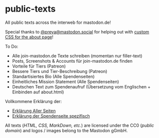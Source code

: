 # public-texts
 All public texts across the interweb for mastodon.de!

Special thanks to [@preya@mastodon.social](https://mastodon.social/@preya) for helping out with [custom CSS for the about page](https://mastodon.de/@preya@mastodon.social/111077139652032018)!


To Do:
- Alle join-mastodon.de Texte schreiben (momentan nur filler-text)
- Posts, Screenshots & Accounts für join-mastodon.de finden
- Vorteile für Tiers (Patreon)
- Bessere Tiers und Tier-Beschreibung (Patreon)
- Standartisiertes Bio (Alle Spendenseiten)
- Einheitliches Mission Statement (Alle Spendenseiten)
- Deutschen Text zum Spendenaufruf (Übersetzung vom Englischen + Einbinden auf about.html)


Vollkommene Erklärung der:
- [Erklärung Aller Seiten](https://cryptpad.digitalcourage.de/pad/#/2/pad/view/5VMimvi6Krxk9R7wuuz0LncjwzGgpk84asKq8n84Pzo/)
- [Erklärung der Spendenseite spezifisch](https://cryptpad.digitalcourage.de/pad/#/2/pad/view/-vFygvUKdbJz3JnSV4V2FmnQxVStKdW+bBeSjSrKGoI/)



All texts (*HTML, CSS, MarkDown, etc.*) are licensed under the CC0 (*public domain*) and logos / images belong to the Mastodon gGmbH.